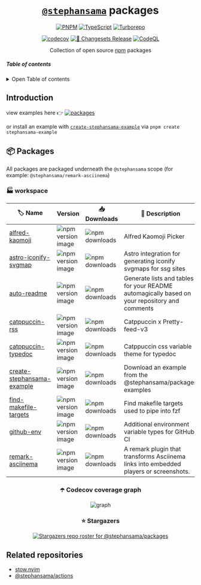 <div align="center">

# [`@stephansama`](https://github.com/stephansama/packages) packages

[![PNPM](https://img.shields.io/badge/PNPM-10.9-F69220.svg?logo=pnpm&logoColor=white&labelColor=F69220)](https://github.com/search?q=repo%3Astephansama%2Fnvim%20language%3Alua&type=code)
[![TypeScript](https://img.shields.io/badge/TypeScript-5.8.3-3178C6.svg?logo=typescript&logoColor=white&labelColor=3178C6)](https://github.com/search?q=repo%3Astephansama%2Fnvim%20language%3ATypeScript&type=code)
[![Turborepo](https://img.shields.io/badge/Turborepo-2.5.4-FF1E56.svg?logo=turborepo&logoColor=white&labelColor=FF1E56)](https://turborepo.com/)

[![codecov](https://codecov.io/github/stephansama/packages/graph/badge.svg)](https://codecov.io/github/stephansama/packages)
[![🦋 Changesets Release](https://github.com/stephansama/packages/actions/workflows/release.yml/badge.svg)](https://github.com/stephansama/packages/actions/workflows/release.yml)
[![CodeQL](https://github.com/stephansama/packages/actions/workflows/github-code-scanning/codeql/badge.svg)](https://github.com/stephansama/packages/actions/workflows/github-code-scanning/codeql)

Collection of open source [npm](https://www.npmjs.com/) packages

</div>

##### Table of contents

<details><summary>Open Table of contents</summary>

- [Introduction](#introduction)
- [📦 Packages](#-packages)
  - [☂️ Codecov coverage graph](#️-codecov-coverage-graph)
  - [⭐ Stargazers](#-stargazers)
- [Related repositories](#related-repositories)

</details>

## Introduction

view examples here 👉 [![packages](https://pkg.pr.new/badge/stephansama/packages?style=flat&color=000&logoSize=auto)](https://pkg.pr.new/~/stephansama/packages)

or install an example with [`create-stephansama-example`](https://github.com/stephansama/packages/tree/main/core/example)
via `pnpm create stephansama-example`

## 📦 Packages

All packages are packaged underneath the `@stephansama` scope (for example: `@stephansama/remark-asciinema`)

<!-- WORKSPACE start -->

### 🏭 workspace

| 🏷️ Name                                                       | Version                                                                                                                                         | 📥 Downloads                                                                                         | 📝 Description                                                                                |
| ------------------------------------------------------------- | ----------------------------------------------------------------------------------------------------------------------------------------------- | ---------------------------------------------------------------------------------------------------- | --------------------------------------------------------------------------------------------- |
| [alfred-kaomoji](core/alfred-kaomoji/README.md)               | ![npm version image](https://img.shields.io/npm/v/%40stephansama%2Falfred-kaomoji?logo=npm&logoColor=red&color=211F1F&labelColor=211F1F)        | ![npm downloads](https://img.shields.io/npm/dw/@stephansama/alfred-kaomoji?labelColor=211F1F)        | Alfred Kaomoji Picker                                                                         |
| [astro-iconify-svgmap](core/astro-iconify-svgmap/README.md)   | ![npm version image](https://img.shields.io/npm/v/%40stephansama%2Fastro-iconify-svgmap?logo=npm&logoColor=red&color=211F1F&labelColor=211F1F)  | ![npm downloads](https://img.shields.io/npm/dw/@stephansama/astro-iconify-svgmap?labelColor=211F1F)  | Astro integration for generating iconify svgmaps for ssg sites                                |
| [auto-readme](core/auto-readme/README.md)                     | ![npm version image](https://img.shields.io/npm/v/%40stephansama%2Fauto-readme?logo=npm&logoColor=red&color=211F1F&labelColor=211F1F)           | ![npm downloads](https://img.shields.io/npm/dw/@stephansama/auto-readme?labelColor=211F1F)           | Generate lists and tables for your README automagically based on your repository and comments |
| [catppuccin-rss](core/catppuccin-rss/README.md)               | ![npm version image](https://img.shields.io/npm/v/%40stephansama%2Fcatppuccin-rss?logo=npm&logoColor=red&color=211F1F&labelColor=211F1F)        | ![npm downloads](https://img.shields.io/npm/dw/@stephansama/catppuccin-rss?labelColor=211F1F)        | Catppuccin x Pretty-feed-v3                                                                   |
| [catppuccin-typedoc](core/catppuccin-typedoc/README.md)       | ![npm version image](https://img.shields.io/npm/v/%40stephansama%2Fcatppuccin-typedoc?logo=npm&logoColor=red&color=211F1F&labelColor=211F1F)    | ![npm downloads](https://img.shields.io/npm/dw/@stephansama/catppuccin-typedoc?labelColor=211F1F)    | Catppuccin css variable theme for typedoc                                                     |
| [create-stephansama-example](core/example/README.md)          | ![npm version image](https://img.shields.io/npm/v/create-stephansama-example?logo=npm&logoColor=red&color=211F1F&labelColor=211F1F)             | ![npm downloads](https://img.shields.io/npm/dw/create-stephansama-example?labelColor=211F1F)         | Download an example from the @stephansama/packages examples                                   |
| [find-makefile-targets](core/find-makefile-targets/README.md) | ![npm version image](https://img.shields.io/npm/v/%40stephansama%2Ffind-makefile-targets?logo=npm&logoColor=red&color=211F1F&labelColor=211F1F) | ![npm downloads](https://img.shields.io/npm/dw/@stephansama/find-makefile-targets?labelColor=211F1F) | Find makefile targets used to pipe into fzf                                                   |
| [github-env](core/github-env/README.md)                       | ![npm version image](https://img.shields.io/npm/v/%40stephansama%2Fgithub-env?logo=npm&logoColor=red&color=211F1F&labelColor=211F1F)            | ![npm downloads](https://img.shields.io/npm/dw/@stephansama/github-env?labelColor=211F1F)            | Additional environment variable types for GitHub CI                                           |
| [remark-asciinema](core/remark-asciinema/README.md)           | ![npm version image](https://img.shields.io/npm/v/%40stephansama%2Fremark-asciinema?logo=npm&logoColor=red&color=211F1F&labelColor=211F1F)      | ![npm downloads](https://img.shields.io/npm/dw/@stephansama/remark-asciinema?labelColor=211F1F)      | A remark plugin that transforms Asciinema links into embedded players or screenshots.         |

<!-- WORKSPACE end -->

<div align="center">

### ☂️ Codecov coverage graph

![graph](https://codecov.io/github/stephansama/packages/graphs/tree.svg)

### ⭐ Stargazers

[![Stargazers repo roster for @stephansama/packages](https://reporoster.com/stars/stephansama/packages)](https://github.com/stephansama/packages/stargazers)

</div>

## Related repositories

- [stow.nvim](https://github.com/stephansama/stow.nvim)
- [@stephansama/actions](https://github.com/stephansama/actions)
